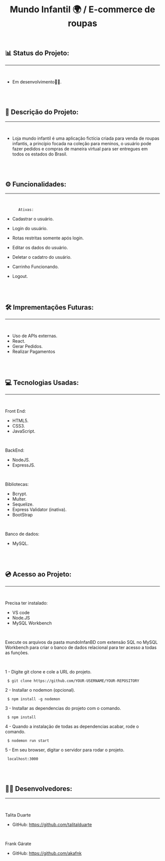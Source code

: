 
<h1 align="center"><strong>Mundo Infantil 🌍 / E-commerce de roupas</strong></h1>
 
<br>

## 📊 Status do Projeto:

<hr><br>

 - Em desenvolvimento👨‍💻.

<br>
<br>

## 📕 Descrição do Projeto:

<hr><br>

- Loja mundo infantil é uma aplicação fictícia criada para venda de roupas infantis, a princípio focada na coleção para meninos, o usuário pode fazer pedidos e compras de maneira virtual para ser entregues em todos os estados
do Brasil.

<br>
<br>

## ⚙ Funcionalidades:

<hr><br>

          Ativas:

- Cadastrar o usuário.
- Login do usuário.
- Rotas restritas somente após login.
- Editar os dados do usuário.
- Deletar o cadatro do usuário.
- Carrinho Funcionando.

- Logout.

<br>
<br>

## 🛠 Imprementações Futuras:

<hr><br>

- Uso de APIs externas.
- React.
- Gerar Pedidos.
- Realizar Pagamentos 

<br>
<br>

## 💻 Tecnologias Usadas:

<hr><br>

Front End:

 - HTML5.
 - CSS3.
 - JavaScript.

<br>

BackEnd:

- NodeJS.
- ExpressJS.

<br>

Bibliotecas:

- Bcrypt.
- Multer.
- Sequelize.
- Express Validator (inativa).
- BootStrap

<br>

Banco de dados:

- MySQL.

<br>
<br>

## 💿 Acesso ao Projeto:

<hr><br>

   Precisa ter instalado:
- VS code
- Node.JS
- MySQL Workbench

<br>

Execute os arquivos da pasta mundoInfanBD com extensão SQL no MySQL Workbench
 para criar o banco de dados relacional para ter acesso a todas as funções.

<br>

1 - Digite git clone e cole a URL do projeto.

     $ git clone https://github.com/YOUR-USERNAME/YOUR-REPOSITORY

2 - Installar o nodemon (opcional).

     $ npm install -g nodemon    
  
3 - Installar as dependencias do projeto com o comando.

     $ npm install

4 - Quando a instalação de todas as dependencias acabar, rode o comando.

     $ nodemon run start

5 - Em seu browser, digitar o servidor para rodar o projeto.

     localhost:3000


<br>
<br>

## 👨‍💻 Desenvolvedores:

<hr><br>

  Talita Duarte
- GitHub: https://github.com/talitalduarte 

<br>

  Frank Gárate
 - GitHub: https://github.com/akafnk











